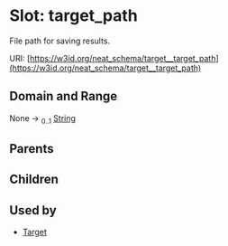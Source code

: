 
# Slot: target_path


File path for saving results.

URI: [https://w3id.org/neat_schema/target__target_path](https://w3id.org/neat_schema/target__target_path)


## Domain and Range

None &#8594;  <sub>0..1</sub> [String](types/String.md)

## Parents


## Children


## Used by

 * [Target](Target.md)
